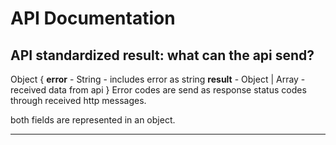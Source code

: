 
# API Documentation

## API standardized result: what can the api send?

 Object { 
  **error** - String - includes error as string
  **result** - Object | Array - received data from api
 }
Error codes are send as response status codes through received http messages. 

both fields are represented in an object.

---




